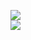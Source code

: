 [![](https://img.shields.io/badge/Made%20With-Github%20Spray-lightgrey.svg?style=for-the-badge&logo=github)](https://github.com/Annihil/github-spray#5506)  
[![](https://i.imgur.com/2DrTn0Z.gif)](https://github.com/Annihil/github-spray)